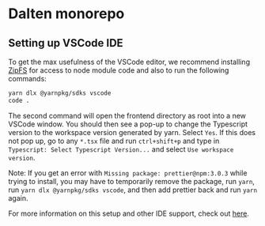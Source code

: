 # Dalten monorepo

## Setting up VSCode IDE

To get the max usefulness of the VSCode editor, we recommend installing [ZipFS](https://marketplace.visualstudio.com/items?itemName=arcanis.vscode-zipfs) for access to node module code and also to run the following commands: 

```sh
yarn dlx @yarnpkg/sdks vscode
code .
```

The second command will open the frontend directory as root into a new VSCode window. You should then see a pop-up to change the Typescript version to the workspace version generated by yarn. Select `Yes`. If this does not pop up, go to any `*.tsx` file and run `ctrl+shift+p` and type in `Typescript: Select Typescript Version...` and select `Use workspace version`. 

Note: If you get an error with `Missing package: prettier@npm:3.0.3` while trying to install, you may have to temporarily remove the package, run `yarn`, run `yarn dlx @yarnpkg/sdks vscode`, and then add prettier back and run `yarn` again.

For more information on this setup and other IDE support, check out [here](https://yarnpkg.com/getting-started/editor-sdks).